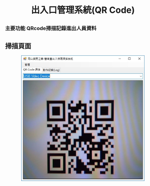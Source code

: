 # <p align="center">出入口管理系統(QR Code)</p>


### 主要功能         QRcode掃描記錄進出人員資料　
         

## 掃描頁面
<p align="center">
<img src ="img/scanner.jpg" width = 400>
</p>
